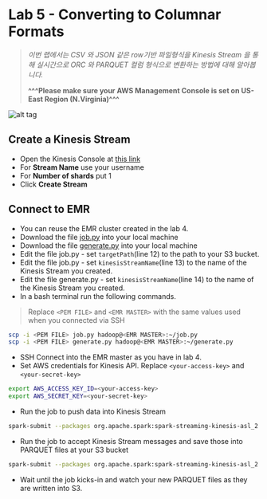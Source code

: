 # Lab 5 - Converting to Columnar Formats

>*이번 랩에서는 CSV 와 JSON 같은 row기반 파일형식을 Kinesis Stream 을 통해 실시간으로 ORC 와 PARQUET 컬럼 형식으로 변환하는 방법에 대해 알아봅니다.*
>
>**^^^Please make sure your AWS Management Console is set on US-East Region (N.Virginia)^^^**

![alt tag](../images/region.png)

## Create a Kinesis Stream

- Open the Kinesis Console at [this link](https://console.aws.amazon.com/kinesis/home?region=us-east-1#/streams/create)
- For **Stream Name** use your username
- For **Number of shards** put 1
- Click **Create Stream**

## Connect to EMR

- You can reuse the EMR cluster created in the lab 4.
- Download the file [job.py](../streaming/job.py) into your local machine
- Download the file [generate.py](../streaming/generate.py) into your local machine
- Edit the file job.py - set `targetPath`(line 12) to the path to your S3 bucket.
- Edit the file job.py - set `kinesisStreamName`(line 13) to the name of the Kinesis Stream you created.
- Edit the file generate.py - set `kinesisStreamName`(line 14) to the name of the Kinesis Stream you created.
- In a bash terminal run the following commands.

>Replace `<PEM FILE>` and `<EMR MASTER>` with the same values used when you connected via SSH

```bash
scp -i <PEM FILE> job.py hadoop@<EMR MASTER>:~/job.py
scp -i <PEM FILE> generate.py hadoop@<EMR MASTER>:~/generate.py
```

- SSH Connect into the EMR master as you have in lab 4.
- Set AWS credentials for Kinesis API. Replace `<your-access-key>` and `<your-secret-key>`

```bash
export AWS_ACCESS_KEY_ID=<your-access-key>
export AWS_SECRET_KEY=<your-secret-key>
```

- Run the job to push data into Kinesis Stream

```bash
spark-submit --packages org.apache.spark:spark-streaming-kinesis-asl_2.11:2.1.0 generate.py
```

- Run the job to accept Kinesis Stream messages and save those into PARQUET files at your S3 bucket

```bash
spark-submit --packages org.apache.spark:spark-streaming-kinesis-asl_2.11:2.1.0 job.py
```

- Wait until the job kicks-in and watch your new PARQUET files as they are written into S3.
